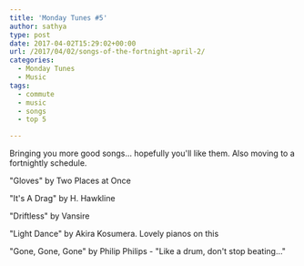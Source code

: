 ```yaml
---
title: 'Monday Tunes #5'
author: sathya
type: post
date: 2017-04-02T15:29:02+00:00
url: /2017/04/02/songs-of-the-fortnight-april-2/
categories:
  - Monday Tunes
  - Music
tags:
  - commute
  - music
  - songs
  - top 5

---
```

Bringing you more good songs&#8230; hopefully you'll like them. Also moving to a fortnightly schedule.

<!--more-->

"Gloves" by Two Places at Once



"It's A Drag" by H. Hawkline



"Driftless" by Vansire



"Light Dance" by Akira Kosumera. Lovely pianos on this



"Gone, Gone, Gone" by Philip Philips - "Like a drum, don't stop beating&#8230;"